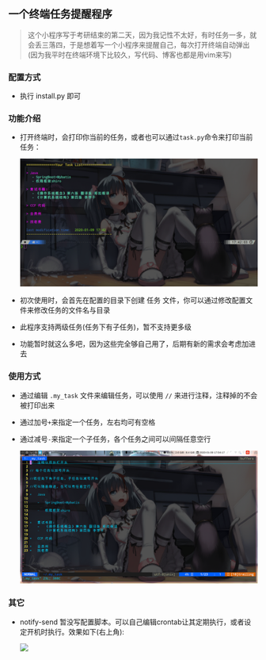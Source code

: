 ## 一个终端任务提醒程序

> 这个小程序写于考研结束的第二天，因为我记性不太好，有时任务一多，就会丢三落四，于是想着写一个小程序来提醒自己，每次打开终端自动弹出(因为我平时在终端环境下比较久，写代码、博客也都是用vim来写)

### 配置方式

+	执行 install.py 即可

### 功能介绍

+	打开终端时，会打印你当前的任务，或者也可以通过`task.py`命令来打印当前任务：

	![](./images/01.png)

+	初次使用时，会首先在配置的目录下创建 任务 文件，你可以通过修改配置文件来修改任务的文件名与目录

+	此程序支持两级任务(任务下有子任务)，暂不支持更多级

+	功能暂时就这么多吧，因为这些完全够自己用了，后期有新的需求会考虑加进去

### 使用方式

+	通过编辑 `.my_task` 文件来编辑任务，可以使用 `//` 来进行注释，注释掉的不会被打印出来

+	通过加号`+`来指定一个任务，左右均可有空格

+	通过减号`-`来指定一个子任务，各个任务之间可以间隔任意空行

	![](./images/02.png)

### 其它

+	notify-send 暂没写配置脚本。可以自己编辑crontab让其定期执行，或者设定开机时执行。效果如下(右上角):

	![](../images/03.png)
